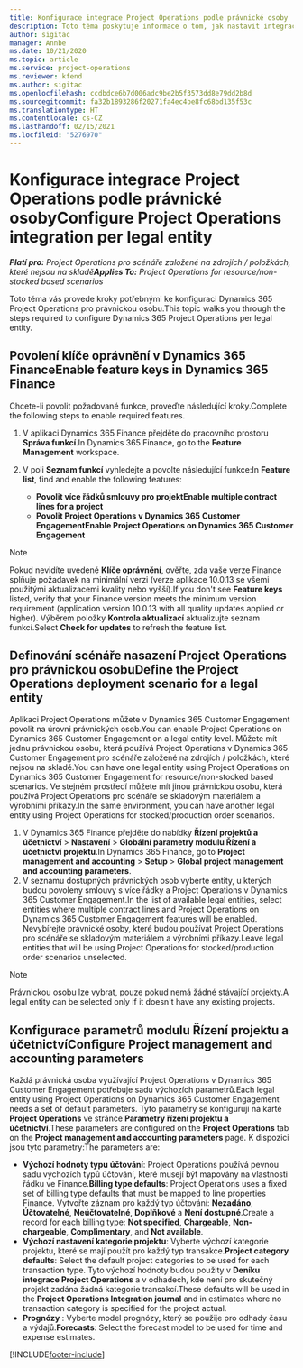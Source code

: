 ```yaml
---
title: Konfigurace integrace Project Operations podle právnické osoby
description: Toto téma poskytuje informace o tom, jak nastavit integraci podle právnické osoby v aplikaci Project Operations.
author: sigitac
manager: Annbe
ms.date: 10/21/2020
ms.topic: article
ms.service: project-operations
ms.reviewer: kfend
ms.author: sigitac
ms.openlocfilehash: ccdbdce6b7d006adc9be2b5f3573dd8e79dd2b8d
ms.sourcegitcommit: fa32b1893286f20271fa4ec4be8fc68bd135f53c
ms.translationtype: HT
ms.contentlocale: cs-CZ
ms.lasthandoff: 02/15/2021
ms.locfileid: "5276970"
---
```

# <a name="configure-project-operations-integration-per-legal-entity"></a><span data-ttu-id="6cf9b-103">Konfigurace integrace Project Operations podle právnické osoby</span><span class="sxs-lookup"><span data-stu-id="6cf9b-103">Configure Project Operations integration per legal entity</span></span> 

<span data-ttu-id="6cf9b-104">_**Platí pro:** Project Operations pro scénáře založené na zdrojích / položkách, které nejsou na skladě_</span><span class="sxs-lookup"><span data-stu-id="6cf9b-104">_**Applies To:** Project Operations for resource/non-stocked based scenarios_</span></span>

<span data-ttu-id="6cf9b-105">Toto téma vás provede kroky potřebnými ke konfiguraci Dynamics 365 Project Operations pro právnickou osobu.</span><span class="sxs-lookup"><span data-stu-id="6cf9b-105">This topic walks you through the steps required to configure Dynamics 365 Project Operations per legal entity.</span></span>

## <a name="enable-feature-keys-in-dynamics-365-finance"></a><span data-ttu-id="6cf9b-106">Povolení klíče oprávnění v Dynamics 365 Finance</span><span class="sxs-lookup"><span data-stu-id="6cf9b-106">Enable feature keys in Dynamics 365 Finance</span></span>

<span data-ttu-id="6cf9b-107">Chcete-li povolit požadované funkce, proveďte následující kroky.</span><span class="sxs-lookup"><span data-stu-id="6cf9b-107">Complete the following steps to enable required features.</span></span>

1. <span data-ttu-id="6cf9b-108">V aplikaci Dynamics 365 Finance přejděte do pracovního prostoru **Správa funkcí**.</span><span class="sxs-lookup"><span data-stu-id="6cf9b-108">In Dynamics 365 Finance, go to the **Feature Management** workspace.</span></span>
2. <span data-ttu-id="6cf9b-109">V poli **Seznam funkcí** vyhledejte a povolte následující funkce:</span><span class="sxs-lookup"><span data-stu-id="6cf9b-109">In **Feature list**, find and enable the following features:</span></span>
  
    - <span data-ttu-id="6cf9b-110">**Povolit více řádků smlouvy pro projekt**</span><span class="sxs-lookup"><span data-stu-id="6cf9b-110">**Enable multiple contract lines for a project**</span></span>
    - <span data-ttu-id="6cf9b-111">**Povolit Project Operations v Dynamics 365 Customer Engagement**</span><span class="sxs-lookup"><span data-stu-id="6cf9b-111">**Enable Project Operations on Dynamics 365 Customer Engagement**</span></span>

> [!NOTE]
> <span data-ttu-id="6cf9b-112">Pokud nevidíte uvedené **Klíče oprávnění**, ověřte, zda vaše verze Finance splňuje požadavek na minimální verzi (verze aplikace 10.0.13 se všemi použitými aktualizacemi kvality nebo vyšší).</span><span class="sxs-lookup"><span data-stu-id="6cf9b-112">If you don't see **Feature keys** listed, verify that your Finance version meets the minimum version requirement (application version 10.0.13 with all quality updates applied or higher).</span></span> <span data-ttu-id="6cf9b-113">Výběrem položky **Kontrola aktualizací** aktualizujte seznam funkcí.</span><span class="sxs-lookup"><span data-stu-id="6cf9b-113">Select **Check for updates** to refresh the feature list.</span></span>

## <a name="define-the-project-operations-deployment-scenario-for-a-legal-entity"></a><span data-ttu-id="6cf9b-114">Definování scénáře nasazení Project Operations pro právnickou osobu</span><span class="sxs-lookup"><span data-stu-id="6cf9b-114">Define the Project Operations deployment scenario for a legal entity</span></span>

<span data-ttu-id="6cf9b-115">Aplikaci Project Operations můžete v Dynamics 365 Customer Engagement povolit na úrovni právnických osob.</span><span class="sxs-lookup"><span data-stu-id="6cf9b-115">You can enable Project Operations on Dynamics 365 Customer Engagement on a legal entity level.</span></span> <span data-ttu-id="6cf9b-116">Můžete mít jednu právnickou osobu, která používá Project Operations v Dynamics 365 Customer Engagement pro scénáře založené na zdrojích / položkách, které nejsou na skladě.</span><span class="sxs-lookup"><span data-stu-id="6cf9b-116">You can have one legal entity using Project Operations on Dynamics 365 Customer Engagement for resource/non-stocked based scenarios.</span></span> <span data-ttu-id="6cf9b-117">Ve stejném prostředí můžete mít jinou právnickou osobu, která používá Project Operations pro scénáře se skladovým materiálem a výrobními příkazy.</span><span class="sxs-lookup"><span data-stu-id="6cf9b-117">In the same environment, you can have another legal entity using Project Operations for stocked/production order scenarios.</span></span>

1. <span data-ttu-id="6cf9b-118">V Dynamics 365 Finance přejděte do nabídky **Řízení projektů a účetnictví** > **Nastavení** > **Globální parametry modulu Řízení a účetnictví projektu**.</span><span class="sxs-lookup"><span data-stu-id="6cf9b-118">In Dynamics 365 Finance, go to **Project management and accounting** > **Setup** > **Global project management and accounting parameters**.</span></span>
2. <span data-ttu-id="6cf9b-119">V seznamu dostupných právnických osob vyberte entity, u kterých budou povoleny smlouvy s více řádky a Project Operations v Dynamics 365 Customer Engagement.</span><span class="sxs-lookup"><span data-stu-id="6cf9b-119">In the list of available legal entities, select entities where multiple contract lines and Project Operations on Dynamics 365 Customer Engagement features will be enabled.</span></span> <span data-ttu-id="6cf9b-120">Nevybírejte právnické osoby, které budou používat Project Operations pro scénáře se skladovým materiálem a výrobními příkazy.</span><span class="sxs-lookup"><span data-stu-id="6cf9b-120">Leave legal entities that will be using Project Operations for stocked/production order scenarios unselected.</span></span>

> [!NOTE]
> <span data-ttu-id="6cf9b-121">Právnickou osobu lze vybrat, pouze pokud nemá žádné stávající projekty.</span><span class="sxs-lookup"><span data-stu-id="6cf9b-121">A legal entity can be selected only if it doesn't have any existing projects.</span></span>

## <a name="configure-project-management-and-accounting-parameters"></a><span data-ttu-id="6cf9b-122">Konfigurace parametrů modulu Řízení projektu a účetnictví</span><span class="sxs-lookup"><span data-stu-id="6cf9b-122">Configure Project management and accounting parameters</span></span>

<span data-ttu-id="6cf9b-123">Každá právnická osoba využívající Project Operations v Dynamics 365 Customer Engagement potřebuje sadu výchozích parametrů.</span><span class="sxs-lookup"><span data-stu-id="6cf9b-123">Each legal entity using Project Operations on Dynamics 365 Customer Engagement needs a set of default parameters.</span></span> <span data-ttu-id="6cf9b-124">Tyto parametry se konfigurují na kartě **Project Operations** ve stránce **Parametry řízení projektu a účetnictví**.</span><span class="sxs-lookup"><span data-stu-id="6cf9b-124">These parameters are configured on the **Project Operations** tab on the **Project management and accounting parameters** page.</span></span> <span data-ttu-id="6cf9b-125">K dispozici jsou tyto parametry:</span><span class="sxs-lookup"><span data-stu-id="6cf9b-125">The parameters are:</span></span>

  - <span data-ttu-id="6cf9b-126">**Výchozí hodnoty typu účtování**: Project Operations používá pevnou sadu výchozích typů účtování, které musejí být mapovány na vlastnosti řádku ve Finance.</span><span class="sxs-lookup"><span data-stu-id="6cf9b-126">**Billing type defaults**: Project Operations uses a fixed set of billing type defaults that must be mapped to line properties Finance.</span></span> <span data-ttu-id="6cf9b-127">Vytvořte záznam pro každý typ účtování: **Nezadáno**, **Účtovatelné**, **Neúčtovatelné**, **Doplňkové** a **Není dostupné**.</span><span class="sxs-lookup"><span data-stu-id="6cf9b-127">Create a record for each billing type: **Not specified**, **Chargeable**, **Non-chargeable**, **Complimentary**, and **Not available**.</span></span>
  - <span data-ttu-id="6cf9b-128">**Výchozí nastavení kategorie projektu**: Vyberte výchozí kategorie projektu, které se mají použít pro každý typ transakce.</span><span class="sxs-lookup"><span data-stu-id="6cf9b-128">**Project category defaults**: Select the default project categories to be used for each transaction type.</span></span> <span data-ttu-id="6cf9b-129">Tyto výchozí hodnoty budou použity v **Deníku integrace Project Operations** a v odhadech, kde není pro skutečný projekt zadána žádná kategorie transakcí.</span><span class="sxs-lookup"><span data-stu-id="6cf9b-129">These defaults will be used in the **Project Operations Integration journal** and in estimates where no transaction category is specified for the project actual.</span></span>
  - <span data-ttu-id="6cf9b-130">**Prognózy** : Vyberte model prognózy, který se použije pro odhady času a výdajů.</span><span class="sxs-lookup"><span data-stu-id="6cf9b-130">**Forecasts**: Select the forecast model to be used for time and expense estimates.</span></span>


[!INCLUDE[footer-include](../includes/footer-banner.md)]